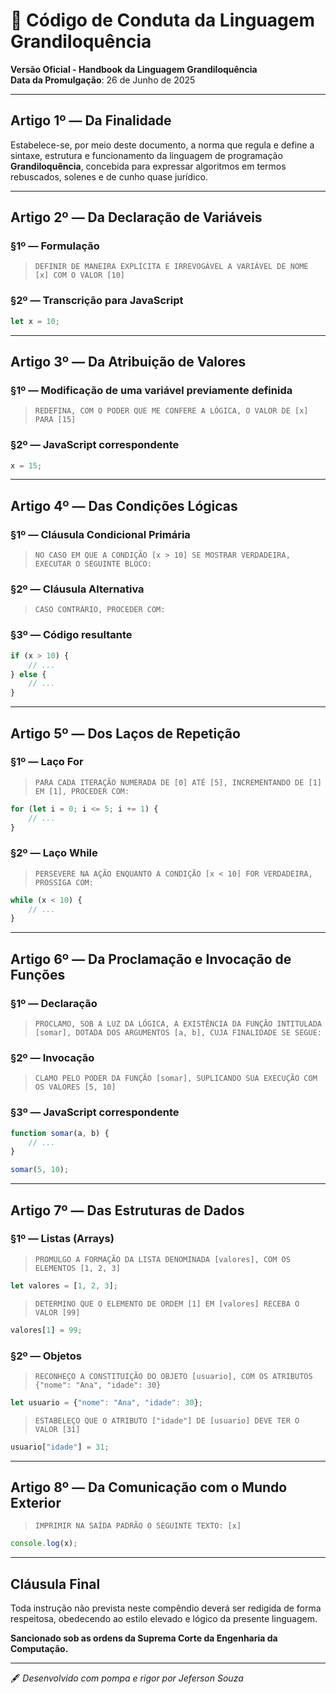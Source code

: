 
# 📜 Código de Conduta da Linguagem Grandiloquência

**Versão Oficial - Handbook da Linguagem Grandiloquência**  
**Data da Promulgação**: 26 de Junho de 2025

---

## Artigo 1º — Da Finalidade

Estabelece-se, por meio deste documento, a norma que regula e define a sintaxe, estrutura e funcionamento da linguagem de programação **Grandiloquência**, concebida para expressar algoritmos em termos rebuscados, solenes e de cunho quase jurídico.

---

## Artigo 2º — Da Declaração de Variáveis

### §1º — Formulação

> `DEFINIR DE MANEIRA EXPLÍCITA E IRREVOGÁVEL A VARIÁVEL DE NOME [x] COM O VALOR [10]`

### §2º — Transcrição para JavaScript

```js
let x = 10;
```

---

## Artigo 3º — Da Atribuição de Valores

### §1º — Modificação de uma variável previamente definida

> `REDEFINA, COM O PODER QUE ME CONFERE A LÓGICA, O VALOR DE [x] PARA [15]`

### §2º — JavaScript correspondente

```js
x = 15;
```

---

## Artigo 4º — Das Condições Lógicas

### §1º — Cláusula Condicional Primária

> `NO CASO EM QUE A CONDIÇÃO [x > 10] SE MOSTRAR VERDADEIRA, EXECUTAR O SEGUINTE BLOCO:`

### §2º — Cláusula Alternativa

> `CASO CONTRÁRIO, PROCEDER COM:`

### §3º — Código resultante

```js
if (x > 10) {
    // ...
} else {
    // ...
}
```

---

## Artigo 5º — Dos Laços de Repetição

### §1º — Laço For

> `PARA CADA ITERAÇÃO NUMERADA DE [0] ATÉ [5], INCREMENTANDO DE [1] EM [1], PROCEDER COM:`

```js
for (let i = 0; i <= 5; i += 1) {
    // ...
}
```

### §2º — Laço While

> `PERSEVERE NA AÇÃO ENQUANTO A CONDIÇÃO [x < 10] FOR VERDADEIRA, PROSSIGA COM:`

```js
while (x < 10) {
    // ...
}
```

---

## Artigo 6º — Da Proclamação e Invocação de Funções

### §1º — Declaração

> `PROCLAMO, SOB A LUZ DA LÓGICA, A EXISTÊNCIA DA FUNÇÃO INTITULADA [somar], DOTADA DOS ARGUMENTOS [a, b], CUJA FINALIDADE SE SEGUE:`

### §2º — Invocação

> `CLAMO PELO PODER DA FUNÇÃO [somar], SUPLICANDO SUA EXECUÇÃO COM OS VALORES [5, 10]`

### §3º — JavaScript correspondente

```js
function somar(a, b) {
    // ...
}

somar(5, 10);
```

---

## Artigo 7º — Das Estruturas de Dados

### §1º — Listas (Arrays)

> `PROMULGO A FORMAÇÃO DA LISTA DENOMINADA [valores], COM OS ELEMENTOS [1, 2, 3]`

```js
let valores = [1, 2, 3];
```

> `DETERMINO QUE O ELEMENTO DE ORDEM [1] EM [valores] RECEBA O VALOR [99]`

```js
valores[1] = 99;
```

### §2º — Objetos

> `RECONHEÇO A CONSTITUIÇÃO DO OBJETO [usuario], COM OS ATRIBUTOS {"nome": "Ana", "idade": 30}`

```js
let usuario = {"nome": "Ana", "idade": 30};
```

> `ESTABELEÇO QUE O ATRIBUTO ["idade"] DE [usuario] DEVE TER O VALOR [31]`

```js
usuario["idade"] = 31;
```

---

## Artigo 8º — Da Comunicação com o Mundo Exterior

> `IMPRIMIR NA SAÍDA PADRÃO O SEGUINTE TEXTO: [x]`

```js
console.log(x);
```

---

## Cláusula Final

Toda instrução não prevista neste compêndio deverá ser redigida de forma respeitosa, obedecendo ao estilo elevado e lógico da presente linguagem.

**Sancionado sob as ordens da Suprema Corte da Engenharia da Computação.**

---

🖋 *Desenvolvido com pompa e rigor por Jeferson Souza*
